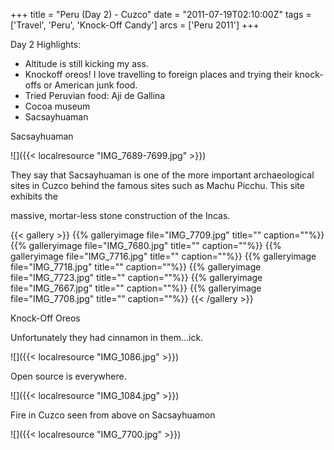 +++
title = "Peru (Day 2) - Cuzco"
date = "2011-07-19T02:10:00Z"
tags = ['Travel', 'Peru', 'Knock-Off Candy']
arcs = ['Peru 2011']
+++


Day 2 Highlights:

  * Altitude is still kicking my ass. 
  * Knockoff oreos! I love travelling to foreign places and trying their knock-offs or American junk food.
  * Tried Peruvian food: Aji de Gallina
  * Cocoa museum
  * Sacsayhuaman



Sacsayhuaman

![]({{< localresource "IMG_7689-7699.jpg" >}})

They say that Sacsayhuaman is one of the more important archaeological sites
in Cuzco behind the famous sites such as Machu Picchu. This site exhibits
the

massive, mortar-less stone construction of the Incas.

{{< gallery >}} {{% galleryimage file="IMG_7709.jpg" title=""
caption=""%}} {{% galleryimage file="IMG_7680.jpg" title="" caption=""%}} {{%
galleryimage file="IMG_7716.jpg" title="" caption=""%}} {{% galleryimage
file="IMG_7718.jpg" title="" caption=""%}} {{% galleryimage
file="IMG_7723.jpg" title="" caption=""%}} {{% galleryimage
file="IMG_7667.jpg" title="" caption=""%}} {{% galleryimage
file="IMG_7708.jpg" title="" caption=""%}} {{< /gallery >}}

  

Knock-Off Oreos

Unfortunately they had cinnamon in them...ick.

![]({{< localresource "IMG_1086.jpg" >}})

Open source is everywhere.

![]({{< localresource "IMG_1084.jpg" >}})

Fire in Cuzco seen from above on Sacsayhuamon

![]({{< localresource "IMG_7700.jpg" >}})

  

